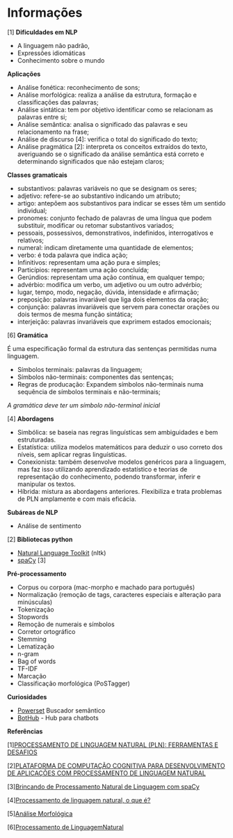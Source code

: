 # Informações

[1]
**Dificuldades em NLP**

- A linguagem não padrão,
- Expressões idiomáticas
- Conhecimento sobre o mundo

**Aplicações**

- Análise fonética: reconhecimento de sons;
- Análise morfológica: realiza a análise da estrutura, formação e classificações das palavras;
- Análise sintática: tem por objetivo identificar como se relacionam as palavras entre si;
- Análise semântica: analisa o significado das palavras e seu relacionamento na frase;
- Análise de discurso [4]: verifica o total do significado do texto;
- Análise pragmática [2]: interpreta os conceitos extraídos do texto, averiguando se o significado da análise semântica está correto e determinando significados que não estejam claros;

**Classes gramaticais**

- substantivos: palavras variáveis no que se designam os seres;
- adjetivo: refere-se ao substantivo indicando um atributo;
- artigo: antepõem aos substantivos para indicar se esses têm um sentido individual;
- pronomes: conjunto fechado de palavras de uma língua que podem substituir, modificar ou retomar substantivos variados;
 - pessoais, possessivos, demonstrativos, indefinidos, interrogativos e relativos;
- numeral: indicam diretamente uma quantidade de elementos;
- verbo: é toda palavra que indica ação;
 - Infinitivos: representam uma ação pura e simples;
 - Particípios: representam uma ação concluída;
 - Gerúndios: representam uma ação contínua, em qualquer tempo;
- advérbio: modifica um verbo, um adjetivo ou um outro advérbio;
 - lugar, tempo, modo, negação, dúvida, intensidade e afirmação;
- preposição: palavras invariável que liga dois elementos da oração;
- conjunção:  palavras invariáveis que servem para conectar orações ou dois termos de mesma função sintática;
- interjeição:  palavras invariáveis que exprimem estados emocionais;

[6]
**Gramática**

É uma especificação formal da estrutura das sentenças permitidas numa linguagem.

- Símbolos terminais: palavras da linguagem;
- Símbolos não-terminais: componentes das sentenças;
- Regras de producação: Expandem símbolos não-terminais numa sequência de símbolos terminais e não-terminais;

*A gramática deve ter um símbolo não-terminal inicial*

[4]
**Abordagens**

- Simbólica: se baseia nas regras linguísticas sem ambiguidades e bem estruturadas.
- Estatística: utiliza modelos matemáticos para deduzir o uso correto dos níveis, sem aplicar regras linguísticas.
- Conexionista: também desenvolve modelos genéricos para a linguagem, mas faz isso utilizando aprendizado estatístico e teorias de representação do conhecimento, podendo transformar, inferir e manipular os textos.
- Híbrida: mistura as abordagens anteriores. Flexibiliza e trata problemas de PLN amplamente e com mais eficácia.

**Subáreas de NLP**

- Análise de sentimento

[2]
**Bibliotecas python**

- [Natural Language Toolkit](https://www.nltk.org/) (nltk)
- [spaCy](https://spacy.io/) [3]

**Pré-processamento**

- Corpus ou corpora (mac-morpho e machado para português)
- Normalização (remoção de tags, caracteres especiais e alteração para minúsculas)
- Tokenização
- Stopwords
- Remoção de numerais e símbolos
- Corretor ortográfico
- Stemming
- Lematização
- n-gram
- Bag of words
- TF-IDF
- Marcação
- Classificação morfológica (PoSTagger)

**Curiosidades**

- [Powerset](https://en.wikipedia.org/wiki/Powerset_(company)) Buscador semântico
- [BotHub](https://bothub.it/) - Hub para chatbots

**Referências**

[1][PROCESSAMENTO DE LINGUAGEM NATURAL (PLN): FERRAMENTAS E DESAFIOS](http://www.editorarealize.com.br/revistas/conidis/trabalhos/TRABALHO_EV064_MD1_SA6_ID2260_09102016215649.pdf)

[2][PLATAFORMA DE COMPUTAÇÃO COGNITIVA PARA DESENVOLVIMENTO  DE APLICAÇÕES COM PROCESSAMENTO DE LINGUAGEM NATURAL](https://cepein.femanet.com.br/BDigital/arqPics/1511420215P720.pdf)

[3][Brincando de Processamento Natural de Linguagem com spaCy](https://leportella.com/pt-br/2017/11/30/brincando-de-nlp-com-spacy.html)

[4][Processamento de linguagem natural, o que é?](https://push.al/processamento-de-linguagem-natural-o-que-e/)

[5][Análise Morfológica](https://pt.wikipedia.org/wiki/An%C3%A1lise_morfol%C3%B3gica)

[6][Processamento de LinguagemNatural](https://www.ime.usp.br/~slago/IA-pln.pdf)